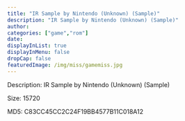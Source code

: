 ```yaml
---
title: "IR Sample by Nintendo (Unknown) (Sample)"
description: "IR Sample by Nintendo (Unknown) (Sample)"
author: 
categories: ["game","rom"]
date: 
displayInList: true
displayInMenu: false
dropCap: false
featuredImage: /img/miss/gamemiss.jpg
---
```


Description: IR Sample by Nintendo (Unknown) (Sample)

Size: 15720

MD5: C83CC45CC2C24F19BB4577B11C018A12

